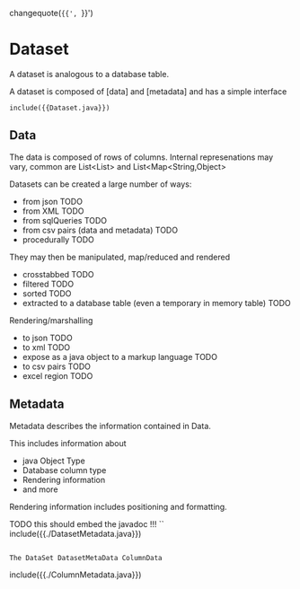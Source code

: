 changequote(`{{', `}}')

# Dataset

A dataset is analogous to a database table.

A dataset is composed of [data]  and [metadata] and has a simple interface

```
include({{Dataset.java}})
```

## Data

The data is composed of rows of columns.  Internal represenations may vary, common are 
List<List<Object>> and List<Map<String,Object> 

Datasets can be created a large number of ways:

* from json TODO
* from XML TODO
* from sqlQueries TODO 
* from csv pairs (data and metadata) TODO
* procedurally TODO 

They may then be manipulated, map/reduced and rendered

* crosstabbed TODO
* filtered TODO
* sorted TODO
* extracted to a database table (even a temporary in memory table) TODO

Rendering/marshalling

* to json TODO
* to xml TODO
* expose as a java object to a markup language TODO
* to csv pairs TODO
* excel region TODO




## Metadata 

Metadata describes the information contained in Data.

This includes information about 

* java Object Type
* Database column type
* Rendering information
* and more

Rendering information includes positioning and formatting.

TODO this should embed the javadoc !!!
``
include({{./DatasetMetadata.java}}) 
```

The DataSet DatasetMetaData ColumnData

```
include({{./ColumnMetadata.java}})
```

